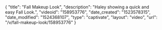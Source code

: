 {
    "title": "Fall Makeup Look",
    "description": "Haley showing a quick and easy Fall Look.",
    "videoid": "158953776",
    "date_created": "1523578315",
    "date_modified": "1524368107",
    "type": "captivate",
    "layout": "video",
    "url": "\/v\/fall-makeup-look\/158953776"
}